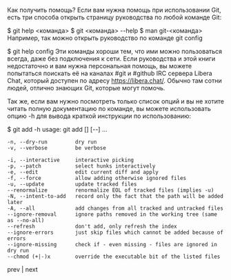 Как получить помощь?
Если вам нужна помощь при использовании Git, есть три способа открыть страницу руководства по любой команде Git:

$ git help <команда>
$ git <команда> --help
$ man git-<команда>
Например, так можно открыть руководство по команде git config

$ git help config
Эти команды хороши тем, что ими можно пользоваться всегда, даже без подключения к сети. Если руководства и этой книги недостаточно и вам нужна персональная помощь, вы можете попытаться поискать её на каналах #git и #github IRC сервера Libera Chat, который доступен по адресу https://libera.chat/. Обычно там сотни людей, отлично знающих Git, которые могут помочь.

Так же, если вам нужно посмотреть только список опций и вы не хотите читать полную документацию по команде, вы можете использовать опцию -h для вывода краткой инструкции по использованию:

$ git add -h
usage: git add [<options>] [--] <pathspec>...

    -n, --dry-run         dry run
    -v, --verbose         be verbose

    -i, --interactive     interactive picking
    -p, --patch           select hunks interactively
    -e, --edit            edit current diff and apply
    -f, --force           allow adding otherwise ignored files
    -u, --update          update tracked files
    --renormalize         renormalize EOL of tracked files (implies -u)
    -N, --intent-to-add   record only the fact that the path will be added later
    -A, --all             add changes from all tracked and untracked files
    --ignore-removal      ignore paths removed in the working tree (same as --no-all)
    --refresh             don't add, only refresh the index
    --ignore-errors       just skip files which cannot be added because of errors
    --ignore-missing      check if - even missing - files are ignored in dry run
    --chmod (+|-)x        override the executable bit of the listed files
prev | next